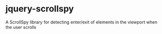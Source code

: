 jquery-scrollspy
================

A ScrollSpy library for detecting enter/exit of elements in the viewport when the user scrolls
